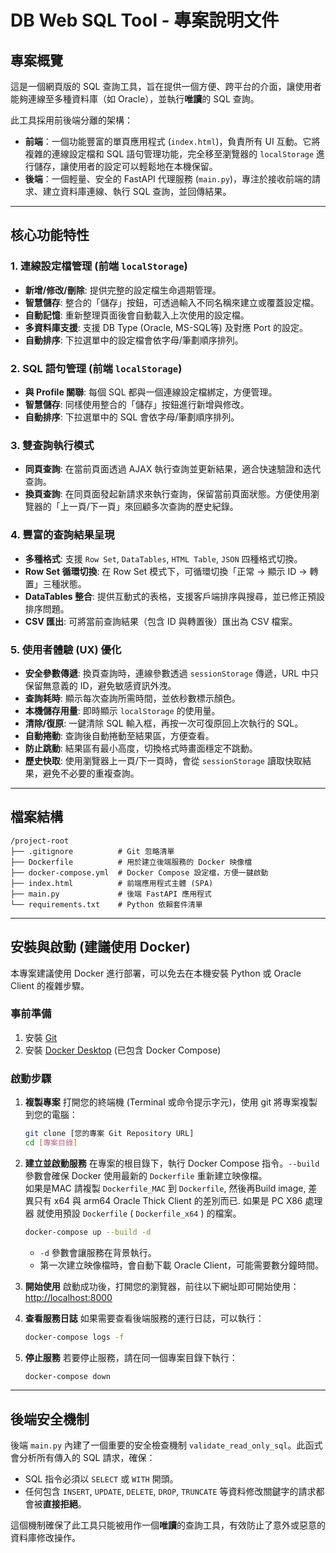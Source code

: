 # DB Web SQL Tool - 專案說明文件

## 專案概覽

這是一個網頁版的 SQL 查詢工具，旨在提供一個方便、跨平台的介面，讓使用者能夠連線至多種資料庫（如 Oracle），並執行**唯讀**的 SQL 查詢。

此工具採用前後端分離的架構：
-   **前端**：一個功能豐富的單頁應用程式 (`index.html`)，負責所有 UI 互動。它將複雜的連線設定檔和 SQL 語句管理功能，完全移至瀏覽器的 `localStorage` 進行儲存，讓使用者的設定可以輕鬆地在本機保留。
-   **後端**：一個輕量、安全的 FastAPI 代理服務 (`main.py`)，專注於接收前端的請求、建立資料庫連線、執行 SQL 查詢，並回傳結果。

---

## 核心功能特性

### 1. 連線設定檔管理 (前端 `localStorage`)
-   **新增/修改/刪除**: 提供完整的設定檔生命週期管理。
-   **智慧儲存**: 整合的「儲存」按鈕，可透過輸入不同名稱來建立或覆蓋設定檔。
-   **自動記憶**: 重新整理頁面後會自動載入上次使用的設定檔。
-   **多資料庫支援**: 支援 DB Type (Oracle, MS-SQL等) 及對應 Port 的設定。
-   **自動排序**: 下拉選單中的設定檔會依字母/筆劃順序排列。

### 2. SQL 語句管理 (前端 `localStorage`)
-   **與 Profile 關聯**: 每個 SQL 都與一個連線設定檔綁定，方便管理。
-   **智慧儲存**: 同樣使用整合的「儲存」按鈕進行新增與修改。
-   **自動排序**: 下拉選單中的 SQL 會依字母/筆劃順序排列。

### 3. 雙查詢執行模式
-   **同頁查詢**: 在當前頁面透過 AJAX 執行查詢並更新結果，適合快速驗證和迭代查詢。
-   **換頁查詢**: 在同頁面發起新請求來執行查詢，保留當前頁面狀態。方便使用瀏覽器的「上一頁/下一頁」來回顧多次查詢的歷史紀錄。

### 4. 豐富的查詢結果呈現
-   **多種格式**: 支援 `Row Set`, `DataTables`, `HTML Table`, `JSON` 四種格式切換。
-   **Row Set 循環切換**: 在 Row Set 模式下，可循環切換「正常 → 顯示 ID → 轉置」三種狀態。
-   **DataTables 整合**: 提供互動式的表格，支援客戶端排序與搜尋，並已修正預設排序問題。
-   **CSV 匯出**: 可將當前查詢結果（包含 ID 與轉置後）匯出為 CSV 檔案。

### 5. 使用者體驗 (UX) 優化
-   **安全參數傳遞**: 換頁查詢時，連線參數透過 `sessionStorage` 傳遞，URL 中只保留無意義的 ID，避免敏感資訊外洩。
-   **查詢耗時**: 顯示每次查詢所需時間，並依秒數標示顏色。
-   **本機儲存用量**: 即時顯示 `localStorage` 的使用量。
-   **清除/復原**: 一鍵清除 SQL 輸入框，再按一次可復原回上次執行的 SQL。
-   **自動捲動**: 查詢後自動捲動至結果區，方便查看。
-   **防止跳動**: 結果區有最小高度，切換格式時畫面穩定不跳動。
-   **歷史快取**: 使用瀏覽器上一頁/下一頁時，會從 `sessionStorage` 讀取快取結果，避免不必要的重複查詢。

---

## 檔案結構
```
/project-root  
├── .gitignore          # Git 忽略清單  
├── Dockerfile          # 用於建立後端服務的 Docker 映像檔  
├── docker-compose.yml  # Docker Compose 設定檔，方便一鍵啟動  
├── index.html          # 前端應用程式主體 (SPA)  
├── main.py             # 後端 FastAPI 應用程式  
└── requirements.txt    # Python 依賴套件清單  
```

---

## 安裝與啟動 (建議使用 Docker)
本專案建議使用 Docker 進行部署，可以免去在本機安裝 Python 或 Oracle Client 的複雜步驟。

### 事前準備
1.  安裝 [Git](https://git-scm.com/)
2.  安裝 [Docker Desktop](https://www.docker.com/products/docker-desktop/) (已包含 Docker Compose)

### 啟動步驟
1.  **複製專案**
    打開您的終端機 (Terminal 或命令提示字元)，使用 git 將專案複製到您的電腦：
    ```bash
    git clone [您的專案 Git Repository URL]
    cd [專案目錄]
    ```

2.  **建立並啟動服務**
    在專案的根目錄下，執行 Docker Compose 指令。`--build` 參數會確保 Docker 使用最新的 `Dockerfile` 重新建立映像檔。  
   如果是MAC 請複製 `Dockerfile_MAC` 到 `Dockerfile`, 然後再Build image, 差異只有 x64 與 arm64 Oracle Thick Client 的差別而已. 如果是 PC X86 處理器 就使用預設 `Dockerfile` ( `Dockerfile_x64` ) 的檔案。

    ```bash
    docker-compose up --build -d
    ```
    * `-d` 參數會讓服務在背景執行。
    * 第一次建立映像檔時，會自動下載 Oracle Client，可能需要數分鐘時間。

3.  **開始使用**
    啟動成功後，打開您的瀏覽器，前往以下網址即可開始使用：
    [http://localhost:8000](http://localhost:8000)

4.  **查看服務日誌**
    如果需要查看後端服務的運行日誌，可以執行：
    ```bash
    docker-compose logs -f
    ```

5.  **停止服務**
    若要停止服務，請在同一個專案目錄下執行：
    ```bash
    docker-compose down
    ```

---

## 後端安全機制
後端 `main.py` 內建了一個重要的安全檢查機制 `validate_read_only_sql`。此函式會分析所有傳入的 SQL 請求，確保：
-   SQL 指令必須以 `SELECT` 或 `WITH` 開頭。
-   任何包含 `INSERT`, `UPDATE`, `DELETE`, `DROP`, `TRUNCATE` 等資料修改關鍵字的請求都會被**直接拒絕**。

這個機制確保了此工具只能被用作一個**唯讀**的查詢工具，有效防止了意外或惡意的資料庫修改操作。

